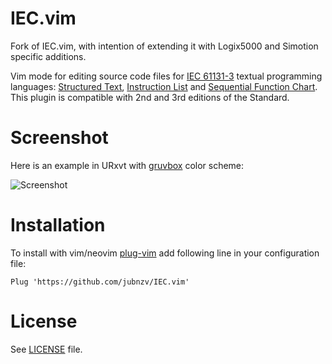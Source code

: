 # IEC.vim

Fork of IEC.vim, with intention of extending it with Logix5000 and Simotion
specific additions.

Vim mode for editing source code files for [IEC 61131-3](https://en.wikipedia.org/wiki/IEC_61131-3) textual programming languages: [Structured Text](https://en.wikipedia.org/wiki/Structured_text), [Instruction List](https://en.wikipedia.org/wiki/Instruction_list) and [Sequential Function Chart](https://en.wikipedia.org/wiki/Sequential_Function_Chart). This plugin is compatible with 2nd and 3rd editions of the Standard.

# Screenshot

Here is an example in URxvt with [gruvbox](https://github.com/morhetz/gruvbox) color scheme:

![Screenshot](screenshot.png)

# Installation

To install with vim/neovim [plug-vim](https://github.com/junegunn/vim-plug) add following line in your configuration file:

```
Plug 'https://github.com/jubnzv/IEC.vim'
```

# License

See [LICENSE](LICENSE) file.

